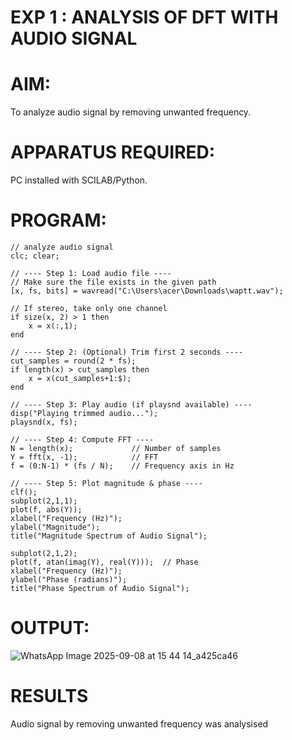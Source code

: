 # EXP 1 :  ANALYSIS OF DFT WITH AUDIO SIGNAL

# AIM: 
 To analyze audio signal by removing unwanted frequency. 

# APPARATUS REQUIRED: 
   PC installed with SCILAB/Python. 

# PROGRAM:
```
// analyze audio signal
clc; clear;

// ---- Step 1: Load audio file ----
// Make sure the file exists in the given path
[x, fs, bits] = wavread("C:\Users\acer\Downloads\waptt.wav");

// If stereo, take only one channel
if size(x, 2) > 1 then
    x = x(:,1);
end

// ---- Step 2: (Optional) Trim first 2 seconds ----
cut_samples = round(2 * fs);
if length(x) > cut_samples then
    x = x(cut_samples+1:$);
end

// ---- Step 3: Play audio (if playsnd available) ----
disp("Playing trimmed audio...");
playsnd(x, fs);

// ---- Step 4: Compute FFT ----
N = length(x);             // Number of samples
Y = fft(x, -1);            // FFT
f = (0:N-1) * (fs / N);    // Frequency axis in Hz

// ---- Step 5: Plot magnitude & phase ----
clf();
subplot(2,1,1);
plot(f, abs(Y));
xlabel("Frequency (Hz)");
ylabel("Magnitude");
title("Magnitude Spectrum of Audio Signal");

subplot(2,1,2);
plot(f, atan(imag(Y), real(Y)));  // Phase
xlabel("Frequency (Hz)");
ylabel("Phase (radians)");
title("Phase Spectrum of Audio Signal");
```
# OUTPUT: 
![WhatsApp Image 2025-09-08 at 15 44 14_a425ca46](https://github.com/user-attachments/assets/b22a11ab-8dad-4c35-b162-1e9c530d032e)

# RESULTS
Audio signal by removing unwanted frequency was analysised
